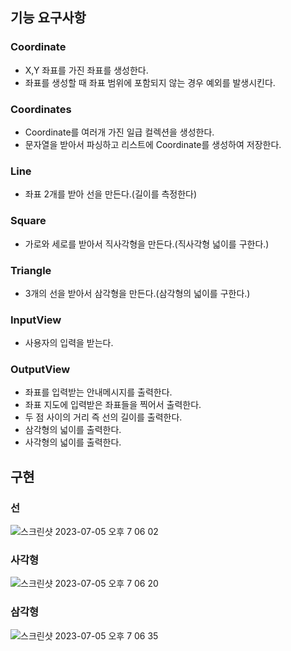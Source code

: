 ## 기능 요구사항

### Coordinate

- X,Y 좌표를 가진 좌표를 생성한다.
- 좌표를 생성할 때 좌표 범위에 포함되지 않는 경우 예외를 발생시킨다.

### Coordinates

- Coordinate를 여러개 가진 일급 컬렉션을 생성한다.
- 문자열을 받아서 파싱하고 리스트에 Coordinate를 생성하여 저장한다.

### Line

- 좌표 2개를 받아 선을 만든다.(길이를 측정한다)

### Square

- 가로와 세로를 받아서 직사각형을 만든다.(직사각형 넓이를 구한다.)

### Triangle

- 3개의 선을 받아서 삼각형을 만든다.(삼각형의 넓이를 구한다.)

### InputView

- 사용자의 입력을 받는다.

### OutputView

- 좌표를 입력받는 안내메시지를 출력한다.
- 좌표 지도에 입력받은 좌표들을 찍어서 출력한다.
- 두 점 사이의 거리 즉 선의 길이를 출력한다.
- 삼각형의 넓이를 출력한다.
- 사각형의 넓이를 출력한다.

## 구현

### 선

![스크린샷 2023-07-05 오후 7 06 02](https://github.com/Hchanghyeon/nextstep-coordinate/assets/92444744/d731a389-5d16-434f-9cdb-31299df7aa98)

### 사각형

![스크린샷 2023-07-05 오후 7 06 20](https://github.com/Hchanghyeon/nextstep-coordinate/assets/92444744/31374d6c-69e0-4f9d-9078-9d0a1cc063fe)

### 삼각형

![스크린샷 2023-07-05 오후 7 06 35](https://github.com/Hchanghyeon/nextstep-coordinate/assets/92444744/04c7d7a6-49e8-4556-87ec-1139ef9bef73)

